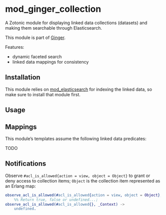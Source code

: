 mod_ginger_collection
=====================

A Zotonic module for displaying linked data collections (datasets) and making 
them searchable through Elasticsearch.

This module is part of [Ginger](http://github.com/driebit/ginger).

Features:

* dynamic faceted search
* linked data mappings for consistency

Installation
------------

This module relies on [mod_elasticsearch](https://github.com/driebit/mod_elasticsearch)
for indexing the linked data, so make sure to install that module first.

Usage
-----

## Mappings

This module’s templates assume the following linked data predicates:

TODO

## Notifications

Observe `#acl_is_allowed{action = view, object = Object}` to grant or deny 
access to collection items; `Object` is the collection item represented as an
Erlang map:

```erlang
observe_acl_is_allowed(#acl_is_allowed{action = view, object = Object}, Context) when is_map(Object) ->
    %% Return true, false or undefined...;
observe_acl_is_allowed(#acl_is_allowed{}, _Context) ->
    undefined.
````
